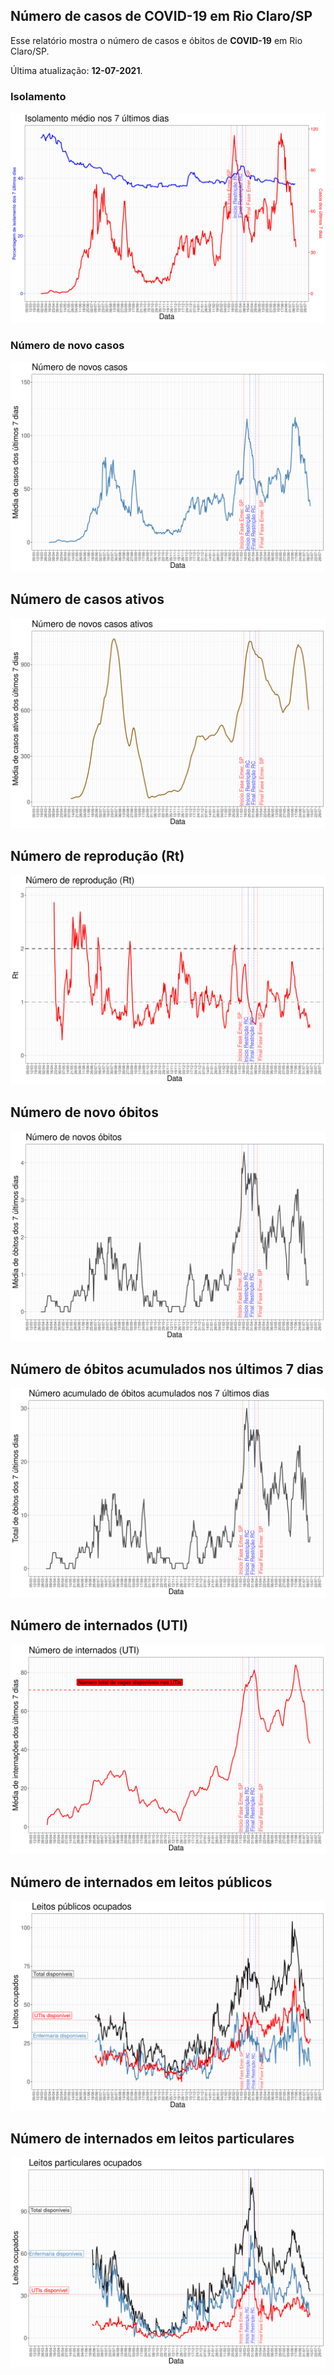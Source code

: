 ## Número de casos de COVID-19 em Rio Claro/SP

Esse relatório mostra o número de casos e óbitos de **COVID-19** em Rio Claro/SP.

Última atualização: **12-07-2021**.

### Isolamento

![](fig_isolamento.png)

### Número de novo casos

![](fig_casos.png)

## Número de casos ativos

![](fig_casos_ativos.png)

## Número de reprodução (Rt)

![](fig_rt.png)

## Número de novo óbitos

![](fig_obitos.png)

## Número de óbitos acumulados nos últimos 7 dias

![](fig_obitos_total.png)

## Número de internados (UTI)

![](fig_inter_uti.png)

## Número de internados  em leitos públicos

![](fig_inter_pub.png)

## Número de internados  em leitos particulares

![](fig_inter_pri.png)

